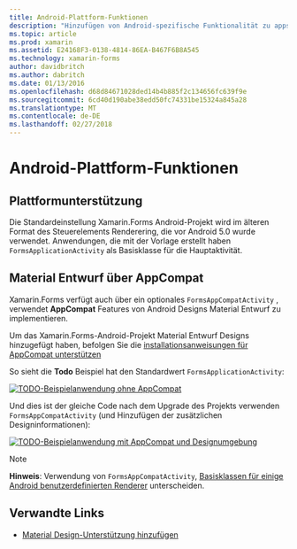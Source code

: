 ```yaml
---
title: Android-Plattform-Funktionen
description: "Hinzufügen von Android-spezifische Funktionalität zu apps mit Xamarin.Forms"
ms.topic: article
ms.prod: xamarin
ms.assetid: E24168F3-0138-4814-86EA-B467F6B8A545
ms.technology: xamarin-forms
author: davidbritch
ms.author: dabritch
ms.date: 01/13/2016
ms.openlocfilehash: d68d84671028ded14b4b885f2c134656fc639f9e
ms.sourcegitcommit: 6cd40d190abe38edd50fc74331be15324a845a28
ms.translationtype: MT
ms.contentlocale: de-DE
ms.lasthandoff: 02/27/2018
---
```

# <a name="android-platform-features"></a>Android-Plattform-Funktionen

## <a name="platform-support"></a>Plattformunterstützung

Die Standardeinstellung Xamarin.Forms Android-Projekt wird im älteren Format des Steuerelements Renderering, die vor Android 5.0 wurde verwendet. Anwendungen, die mit der Vorlage erstellt haben `FormsApplicationActivity` als Basisklasse für die Hauptaktivität.

## <a name="material-design-via-appcompat"></a>Material Entwurf über AppCompat

Xamarin.Forms verfügt auch über ein optionales `FormsAppCompatActivity` , verwendet **AppCompat** Features von Android Designs Material Entwurf zu implementieren.

Um das Xamarin.Forms-Android-Projekt Material Entwurf Designs hinzugefügt haben, befolgen Sie die [installationsanweisungen für AppCompat unterstützen](appcompat.md)

So sieht die **Todo** Beispiel hat den Standardwert `FormsApplicationActivity`:

[ ![](images/before-appcompat-sml.png "TODO-Beispielanwendung ohne AppCompat")](images/before-appcompat.png "TODO-Beispielanwendung ohne AppCompat")

Und dies ist der gleiche Code nach dem Upgrade des Projekts verwenden `FormsAppCompatActivity` (und Hinzufügen der zusätzlichen Designinformationen):

[ ![](images/post-appcompat-sml.png "TODO-Beispielanwendung mit AppCompat und Designumgebung")](images/post-appcompat.png "TODO-Beispielanwendung mit AppCompat und Designs")

> [!NOTE]
> **Hinweis**: Verwendung von `FormsAppCompatActivity`, [Basisklassen für einige Android benutzerdefinierten Renderer](~/xamarin-forms/app-fundamentals/custom-renderer/renderers.md) unterscheiden.


## <a name="related-links"></a>Verwandte Links

- [Material Design-Unterstützung hinzufügen](appcompat.md)
